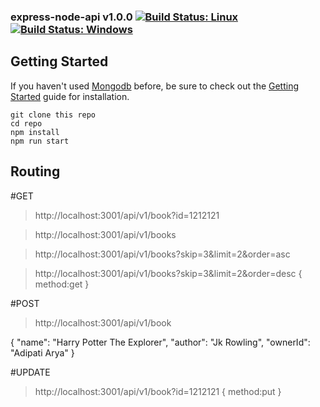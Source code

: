 ### express-node-api v1.0.0 [![Build Status: Linux](https://travis-ci.org/gruntjs/grunt-contrib-less.svg?branch=master)](https://travis-ci.org/gruntjs/grunt-contrib-less) [![Build Status: Windows](https://ci.appveyor.com/api/projects/status/ho4vr86k30r8un49/branch/master?svg=true)](https://ci.appveyor.com/project/gruntjs/grunt-contrib-less/branch/master)

## Getting Started
If you haven't used [Mongodb](https://docs.mongodb.com) before, be sure to check out the [Getting Started](https://docs.mongodb.com/v3.2/tutorial/v3.2/tutorial/) guide for installation.

```shell
git clone this repo
cd repo
npm install
npm run start
```
## Routing

#GET 

> http://localhost:3001/api/v1/book?id=1212121

> http://localhost:3001/api/v1/books

> http://localhost:3001/api/v1/books?skip=3&limit=2&order=asc

> http://localhost:3001/api/v1/books?skip=3&limit=2&order=desc
{
    method:get
}

#POST

> http://localhost:3001/api/v1/book

{
    "name": "Harry Potter The Explorer",
    "author": "Jk Rowling",
    "ownerId": "Adipati Arya"
}

#UPDATE

> http://localhost:3001/api/v1/book?id=1212121
{
    method:put
}

